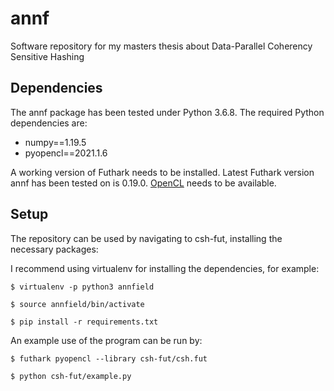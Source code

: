 # annf
Software repository for my masters thesis about Data-Parallel Coherency Sensitive Hashing
## Dependencies

The annf package has been tested under Python 3.6.8. The required Python dependencies are:

- numpy==1.19.5
- pyopencl==2021.1.6

A working version of Futhark needs to be installed. Latest Futhark version annf has been tested on is 0.19.0.
[OpenCL](https://www.khronos.org/opencl) needs to be available.

## Setup
The repository can be used by navigating to csh-fut, installing the necessary packages:

I recommend using virtualenv for installing the dependencies, for example:

  `$ virtualenv -p python3 annfield`

  `$ source annfield/bin/activate`

  `$ pip install -r requirements.txt`
 
An example use of the program can be run by:

`$ futhark pyopencl --library csh-fut/csh.fut`

`$ python csh-fut/example.py`
